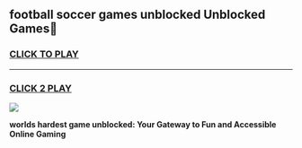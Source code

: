 
## football soccer games unblocked Unblocked Games👋
<h3>
<a href="https://premium.freeplayer.one?title=football_soccer_games_unblocked&ref=16F">CLICK TO PLAY</a></h3>
<hr>

<h3>
<a href="https://premium.freeplayer.one?title=football_soccer_games_unblocked&ref=16F">CLICK 2 PLAY</a>
  
</h3>

<a href="https://premium.freeplayer.one?title=football_soccer_games_unblocked&ref=16F/"><img src="https://clearcache.store/games.png"></a>


**worlds hardest game unblocked: Your Gateway to Fun and Accessible Online Gaming**
